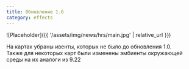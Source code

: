 ```yaml
---
title: Обновление 1.6
category: effects
---
```


![Placeholder]({{ '/assets/img/news/hrs/main.jpg' | relative_url }})

На картах убраны ивенты, которых не было до обновления 1.0.  
Также для некоторых карт были изменены эмбиенты окружающей среды на их аналоги из 9.22